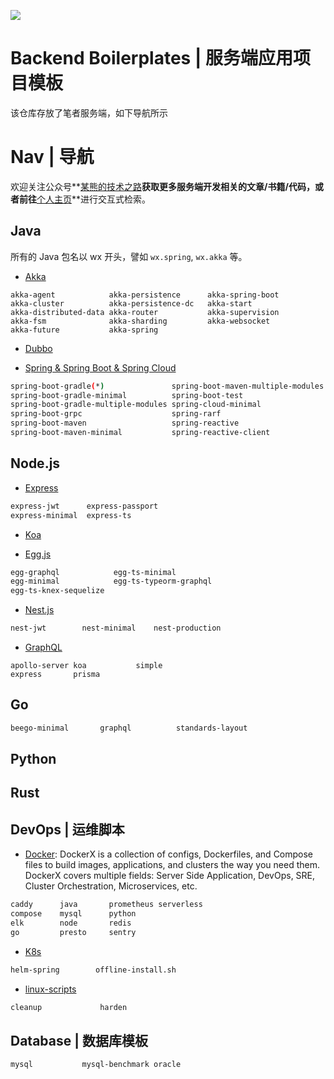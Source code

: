 ![](https://i.postimg.cc/qvkqRvPk/image.png)

# Backend Boilerplates | 服务端应用项目模板

该仓库存放了笔者服务端，如下导航所示

# Nav | 导航

欢迎关注公众号**[某熊的技术之路](https://i.postimg.cc/vH5XmBzr/qrcode-for-gh-f6ddfe4d9124-344.jpg)**获取更多服务端开发相关的文章/书籍/代码，或者前往**[个人主页](http://wxyyxc1992.github.io/home/)**进行交互式检索。

## Java

所有的 Java 包名以 wx 开头，譬如 `wx.spring`, `wx.akka` 等。

- [Akka](./java/akka)

```
akka-agent            akka-persistence      akka-spring-boot
akka-cluster          akka-persistence-dc   akka-start
akka-distributed-data akka-router           akka-supervision
akka-fsm              akka-sharding         akka-websocket
akka-future           akka-spring
```

- [Dubbo](./java/dubbo)

* [Spring & Spring Boot & Spring Cloud](./java/spring)

```sh
spring-boot-gradle(*)               spring-boot-maven-multiple-modules  spring-reactive-functional          spring-security-login
spring-boot-gradle-minimal          spring-boot-test                    spring-reactive-oauth               spring-security-oauth2
spring-boot-gradle-multiple-modules spring-cloud-minimal                spring-reactive-security            spring-security-rest
spring-boot-grpc                    spring-rarf                         spring-security-5                   spring-security-socket
spring-boot-maven                   spring-reactive                     spring-security-basic-auth          spring-security-taglibs
spring-boot-maven-minimal           spring-reactive-client              spring-security-jwt
```

## Node.js

- [Express](./node/express)

```sh
express-jwt      express-passport
express-minimal  express-ts
```

- [Koa](./node/koa)

- [Egg.js](./node/egg)

```sh
egg-graphql            egg-ts-minimal
egg-minimal            egg-ts-typeorm-graphql
egg-ts-knex-sequelize
```

- [Nest.js](./node/nest)

```sh
nest-jwt        nest-minimal    nest-production
```

- [GraphQL](./node/graphql)

```
apollo-server koa           simple
express       prisma
```

## Go

```sh
beego-minimal       graphql          standards-layout
```

## Python

## Rust

## DevOps | 运维脚本

- [Docker](./dev-ops/docker): DockerX is a collection of configs, Dockerfiles, and Compose files to build images, applications, and clusters the way you need them. DockerX covers multiple fields: Server Side Application, DevOps, SRE, Cluster Orchestration, Microservices, etc.

```sh
caddy      java       prometheus serverless
compose    mysql      python
elk        node       redis
go         presto     sentry
```

- [K8s](./dev-ops/k8s)

```sh
helm-spring        offline-install.sh
```

- [linux-scripts](./dev-ops/linux-scripts)

```sh
cleanup             harden
```

## Database | 数据库模板

```sh
mysql           mysql-benchmark oracle
```
